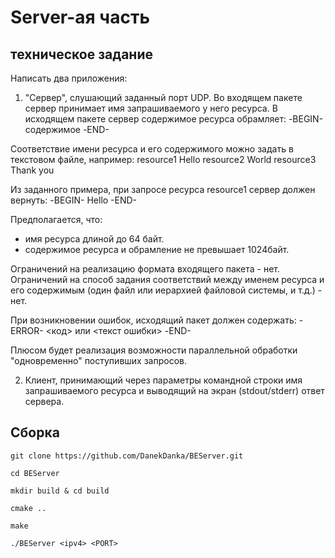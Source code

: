 # Server-ая часть

## техническое задание
Написать два приложения:
1. "Сервер", слушающий заданный порт UDP.
Во входящем пакете сервер принимает имя запрашиваемого у него ресурса.
В исходящем пакете сервер содержимое ресурса обрамляет:
-BEGIN-
содержимое
-END-
 
Соответствие имени ресурса и его содержимого можно задать в текстовом файле, например:
resource1 Hello
resource2 World
resource3 Thank you
 
Из заданного примера, при запросе ресурса resource1 сервер должен вернуть:
-BEGIN-
Hello
-END-
 
Предполагается, что:
- имя ресурса длиной до 64 байт.
- содержимое ресурса и обрамление не превышает 1024байт.
 
Ограничений на реализацию формата входящего пакета - нет.
Ограничений на способ задания соответствий между именем ресурса и его содержимым (один файл или иерархией файловой системы, и т.д.) - нет.
 
При возникновении ошибок, исходящий пакет должен содержать:
-ERROR-
<код> или <текст ошибки>
-END-
 
Плюсом будет реализация возможности параллельной обработки "одновременно" поступивших запросов.
 
2. Клиент, принимающий через параметры командной строки имя запрашиваемого ресурса и выводящий на экран (stdout/stderr) ответ сервера.

## Сборка

```
git clone https://github.com/DanekDanka/BEServer.git
```

```
cd BEServer 
```

```
mkdir build & cd build
```

```
cmake ..
```

```
make
```

```
./BEServer <ipv4> <PORT>
```
